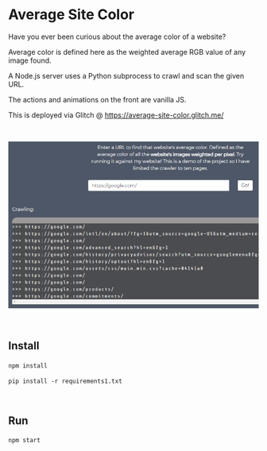 # Average Site Color

Have you ever been curious about the average color of a website?

Average color is defined here as the weighted average RGB value of any image found.

A Node.js server uses a Python subprocess to crawl and scan the given URL.

The actions and animations on the front are vanilla JS.

This is deployed via Glitch @ https://average-site-color.glitch.me/

&nbsp;

![preview image](https://raw.githubusercontent.com/madelinecodes/Average-Site-Color/master/average-site-color-example.png "Image of Average Site Color")

&nbsp;

## Install

`npm install`

`pip install -r requirements1.txt`

&nbsp;

## Run

`npm start`
